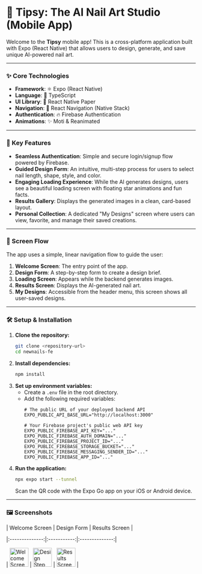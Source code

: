# 💅 Tipsy: The AI Nail Art Studio (Mobile App)

Welcome to the **Tipsy** mobile app! This is a cross-platform application built with Expo (React Native) that allows users to design, generate, and save unique AI-powered nail art.

---

### ✨ Core Technologies

-   **Framework**: ⚛️ Expo (React Native)
-   **Language**: 🔵 TypeScript
-   **UI Library**: 🎨 React Native Paper
-   **Navigation**: 🧭 React Navigation (Native Stack)
-   **Authentication**: 🔥 Firebase Authentication
-   **Animations**: ✨ Moti & Reanimated

---

### 🚀 Key Features

-   **Seamless Authentication**: Simple and secure login/signup flow powered by Firebase.
-   **Guided Design Form**: An intuitive, multi-step process for users to select nail length, shape, style, and color.
-   **Engaging Loading Experience**: While the AI generates designs, users see a beautiful loading screen with floating star animations and fun facts.
-   **Results Gallery**: Displays the generated images in a clean, card-based layout.
-   **Personal Collection**: A dedicated "My Designs" screen where users can view, favorite, and manage their saved creations.

---

### 📱 Screen Flow

The app uses a simple, linear navigation flow to guide the user:

1.  **Welcome Screen**: The entry point of the app.
2.  **Design Form**: A step-by-step form to create a design brief.
3.  **Loading Screen**: Appears while the backend generates images.
4.  **Results Screen**: Displays the AI-generated nail art.
5.  **My Designs**: Accessible from the header menu, this screen shows all user-saved designs.

---

### 🛠️ Setup & Installation

1.  **Clone the repository:**
    ```bash
    git clone <repository-url>
    cd newnails-fe
    ```
2.  **Install dependencies:**
    ```bash
    npm install
    ```
3.  **Set up environment variables:**
    -   Create a `.env` file in the root directory.
    -   Add the following required variables:
        ```env
        # The public URL of your deployed backend API
        EXPO_PUBLIC_API_BASE_URL="http://localhost:3000"

        # Your Firebase project's public web API key
        EXPO_PUBLIC_FIREBASE_API_KEY="..."
        EXPO_PUBLIC_FIREBASE_AUTH_DOMAIN="..."
        EXPO_PUBLIC_FIREBASE_PROJECT_ID="..."
        EXPO_PUBLIC_FIREBASE_STORAGE_BUCKET="..."
        EXPO_PUBLIC_FIREBASE_MESSAGING_SENDER_ID="..."
        EXPO_PUBLIC_FIREBASE_APP_ID="..."
        ```
4.  **Run the application:**
    ```bash
    npx expo start --tunnel
    ```
    Scan the QR code with the Expo Go app on your iOS or Android device.

---

### 🖼️ Screenshots

| Welcome Screen | Design Form | Results Screen |

|:--------------:|:-----------:|:--------------:|

| <img src="assets/m01.png" alt="Welcome Screen" width="50"/> | <img src="[assets/m03.png]([https://github.com/](https://raw.githubusercontent.com/pocpat/newnails-fe/blob/main/assets/m03.jpg)" alt="Design Step" width="50"/> | <img src="assets/m08.png" alt="Results Screen" width="50"/> |

